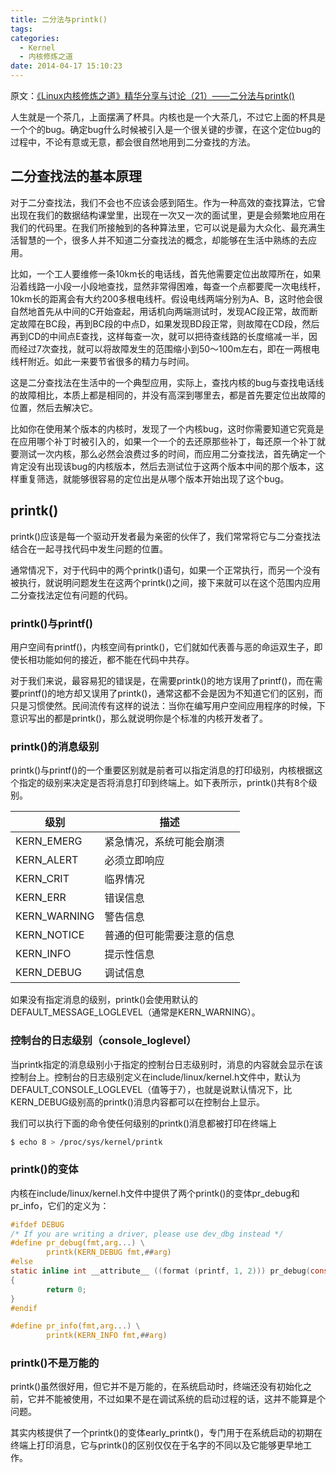 ```yaml
---
title: 二分法与printk()
tags:
categories:
  - Kernel
  - 内核修炼之道
date: 2014-04-17 15:10:23
---
```


原文：[《Linux内核修炼之道》精华分享与讨论（21）——二分法与printk() ](http://blog.csdn.net/fudan_abc/article/details/5543647)

人生就是一个茶几，上面摆满了杯具。内核也是一个大茶几，不过它上面的杯具是一个个的bug。确定bug什么时候被引入是一个很关键的步骤，在这个定位bug的过程中，不论有意或无意，都会很自然地用到二分查找的方法。
<!--more-->

## 二分查找法的基本原理

对于二分查找法，我们不会也不应该会感到陌生。作为一种高效的查找算法，它曾出现在我们的数据结构课堂里，出现在一次又一次的面试里，更是会频繁地应用在我们的代码里。在我们所接触到的各种算法里，它可以说是最为大众化、最充满生活智慧的一个，很多人并不知道二分查找法的概念，却能够在生活中熟练的去应用。

比如，一个工人要维修一条10km长的电话线，首先他需要定位出故障所在，如果沿着线路一小段一小段地查找，显然非常得困难，每查一个点都要爬一次电线杆，10km长的距离会有大约200多根电线杆。假设电线两端分别为A、B，这时他会很自然地首先从中间的C开始查起，用话机向两端测试时，发现AC段正常，故而断定故障在BC段，再到BC段的中点D，如果发现BD段正常，则故障在CD段，然后再到CD的中间点E查找，这样每查一次，就可以把待查线路的长度缩减一半，因而经过7次查找，就可以将故障发生的范围缩小到50～100m左右，即在一两根电线杆附近。如此一来要节省很多的精力与时间。

这是二分查找法在生活中的一个典型应用，实际上，查找内核的bug与查找电话线的故障相比，本质上都是相同的，并没有高深到哪里去，都是首先要定位出故障的位置，然后去解决它。

比如你在使用某个版本的内核时，发现了一个内核bug，这时你需要知道它究竟是在应用哪个补丁时被引入的，如果一个一个的去还原那些补丁，每还原一个补丁就要测试一次内核，那么必然会浪费过多的时间，而应用二分查找法，首先确定一个肯定没有出现该bug的内核版本，然后去测试位于这两个版本中间的那个版本，这样重复筛选，就能够很容易的定位出是从哪个版本开始出现了这个bug。

## printk()

printk()应该是每一个驱动开发者最为亲密的伙伴了，我们常常将它与二分查找法结合在一起寻找代码中发生问题的位置。

通常情况下，对于代码中的两个printk()语句，如果一个正常执行，而另一个没有被执行，就说明问题发生在这两个printk()之间，接下来就可以在这个范围内应用二分查找法定位有问题的代码。

### printk()与printf()

用户空间有printf()，内核空间有printk()，它们就如代表善与恶的命运双生子，即使长相功能如何的接近，都不能在代码中共存。

对于我们来说，最容易犯的错误是，在需要printk()的地方误用了printf()，而在需要printf()的地方却又误用了printk()，通常这都不会是因为不知道它们的区别，而只是习惯使然。民间流传有这样的说法：当你在编写用户空间应用程序的时候，下意识写出的都是printk()，那么就说明你是个标准的内核开发者了。

### printk()的消息级别

printk()与printf()的一个重要区别就是前者可以指定消息的打印级别，内核根据这个指定的级别来决定是否将消息打印到终端上。如下表所示，printk()共有8个级别。

| 级别 | 描述 |
|------|------|
| KERN_EMERG | 紧急情况，系统可能会崩溃 |
| KERN_ALERT | 必须立即响应 |
| KERN_CRIT | 临界情况 |
| KERN_ERR | 错误信息 |
| KERN_WARNING | 警告信息 |
| KERN_NOTICE | 普通的但可能需要注意的信息 |
| KERN_INFO | 提示性信息 |
| KERN_DEBUG | 调试信息|

如果没有指定消息的级别，printk()会使用默认的DEFAULT_MESSAGE_LOGLEVEL（通常是KERN_WARNING）。

### 控制台的日志级别（console_loglevel）

当printk指定的消息级别小于指定的控制台日志级别时，消息的内容就会显示在该控制台上。控制台的日志级别定义在include/linux/kernel.h文件中，默认为DEFAULT_CONSOLE_LOGLEVEL（值等于7），也就是说默认情况下，比KERN_DEBUG级别高的printk()消息内容都可以在控制台上显示。

我们可以执行下面的命令使任何级别的printk()消息都被打印在终端上
```bash
$ echo 8 > /proc/sys/kernel/printk
```

### printk()的变体

内核在include/linux/kernel.h文件中提供了两个printk()的变体pr_debug和pr_info，它们的定义为：
```c
#ifdef DEBUG
/* If you are writing a driver, please use dev_dbg instead */
#define pr_debug(fmt,arg...) \
        printk(KERN_DEBUG fmt,##arg)
#else
static inline int __attribute__ ((format (printf, 1, 2))) pr_debug(const char * fmt, ...)
{
        return 0;
}
#endif

#define pr_info(fmt,arg...) \
        printk(KERN_INFO fmt,##arg)
```

### printk()不是万能的

printk()虽然很好用，但它并不是万能的，在系统启动时，终端还没有初始化之前，它并不能被使用，不过如果不是在调试系统的启动过程的话，这并不能算是个问题。

其实内核提供了一个printk()的变体early_printk()，专门用于在系统启动的初期在终端上打印消息，它与printk()的区别仅仅在于名字的不同以及它能够更早地工作。
